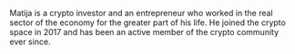 Matija is a crypto investor and an entrepreneur who worked in the real sector of the economy for the greater part of his life. He joined the crypto space in 2017 and has been an active member of the crypto community ever since.